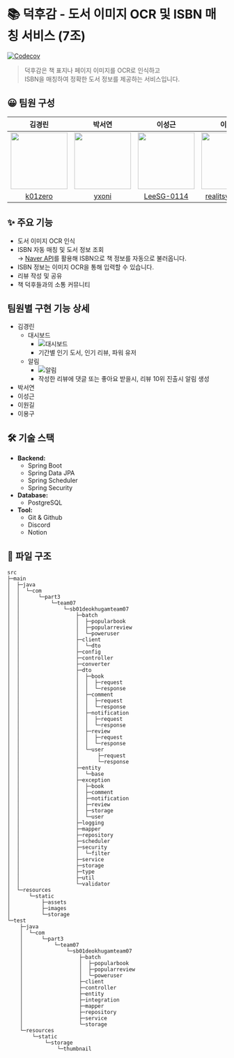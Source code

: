 # 📚 덕후감 - 도서 이미지 OCR 및 ISBN 매칭 서비스 (7조)

[![Codecov](https://codecov.io/gh/SB01-Team07/sb01-deokhugam-team07/branch/main/graph/badge.svg)](https://codecov.io/gh/SB01-Team07/sb01-deokhugam-team07)

> 덕후감은 책 표지나 페이지 이미지를 OCR로 인식하고   
> ISBN을 매칭하여 정확한 도서 정보를 제공하는 서비스입니다.

## 😀 팀원 구성
| 김경린                     | 박서연                | 이성근                                         | 이원길                     | 이용구                     |
|:-------------------------:|:--------------------:|:---------------------------------------------:|:-------------------------:|:-------------------------:|
| <img src="https://avatars.githubusercontent.com/u/133985654?v=4" width="130"> | <img src="https://avatars.githubusercontent.com/u/90109410?v=4" width="130"> | <img src="https://avatars.githubusercontent.com/u/61682044?v=4" width="130">| <img src="https://avatars.githubusercontent.com/u/139864668?v=4" width="130"> | <img src="https://avatars.githubusercontent.com/u/86422079?v=4" width="130"> |
| [k01zero](https://github.com/k01zero) | [yxoni](https://github.com/yxoni) | [LeeSG-0114](https://github.com/LeeSG-0114) | [realitsyourman](https://github.com/realitsyourman) | [reflash407](https://github.com/reflash407) |

## ✨ 주요 기능

- 도서 이미지 OCR 인식
- ISBN 자동 매칭 및 도서 정보 조회  
  → [Naver API](https://developers.naver.com/docs/serviceapi/search/book/book.md#%EC%B1%85)를 활용해 ISBN으로 책 정보를 자동으로 불러옵니다.
- ISBN 정보는 이미지 OCR을 통해 입력할 수 있습니다.
- 리뷰 작성 및 공유
- 책 덕후들과의 소통 커뮤니티

## 팀원별 구현 기능 상세

- 김경린
  - 대시보드
    - ![대시보드](https://github.com/user-attachments/assets/bda02126-f8bc-4c7b-b55b-598a846feb1f)
    - 기간별 인기 도서, 인기 리뷰, 파워 유저
  - 알림
    - ![알림](https://github.com/user-attachments/assets/3bb1a2a0-6412-4d49-beb3-0d63114c1d56)
    - 작성한 리뷰에 댓글 또는 좋아요 받을시, 리뷰 10위 진출시 알림 생성
- 박서연
- 이성근
- 이원길
- 이용구


## 🛠️ 기술 스택

- **Backend:** 
  - Spring Boot
  - Spring Data JPA
  - Spring Scheduler
  - Spring Security  
- **Database:** 
  - PostgreSQL  
- **Tool:** 
  - Git & Github
  - Discord
  - Notion 
 

## 📁 파일 구조

````
src
├─main
│  ├─java
│  │  └─com
│  │      └─part3
│  │          └─team07
│  │              └─sb01deokhugamteam07
│  │                  ├─batch
│  │                  │  ├─popularbook
│  │                  │  ├─popularreview
│  │                  │  └─poweruser
│  │                  ├─client
│  │                  │  └─dto
│  │                  ├─config
│  │                  ├─controller
│  │                  ├─converter
│  │                  ├─dto
│  │                  │  ├─book
│  │                  │  │  ├─request
│  │                  │  │  └─response
│  │                  │  ├─comment
│  │                  │  │  ├─request
│  │                  │  │  └─response
│  │                  │  ├─notification
│  │                  │  │  ├─request
│  │                  │  │  └─response
│  │                  │  ├─review
│  │                  │  │  ├─request
│  │                  │  │  └─response
│  │                  │  └─user
│  │                  │      ├─request
│  │                  │      └─response
│  │                  ├─entity
│  │                  │  └─base
│  │                  ├─exception
│  │                  │  ├─book
│  │                  │  ├─comment
│  │                  │  ├─notification
│  │                  │  ├─review
│  │                  │  ├─storage
│  │                  │  └─user
│  │                  ├─logging
│  │                  ├─mapper
│  │                  ├─repository
│  │                  ├─scheduler
│  │                  ├─security
│  │                  │  └─filter
│  │                  ├─service
│  │                  ├─storage
│  │                  ├─type
│  │                  ├─util
│  │                  └─validator
│  └─resources
│      └─static
│          ├─assets
│          ├─images
│          └─storage
└─test
    ├─java
    │  └─com
    │      └─part3
    │          └─team07
    │              └─sb01deokhugamteam07
    │                  ├─batch
    │                  │  ├─popularbook
    │                  │  ├─popularreview
    │                  │  └─poweruser
    │                  ├─client
    │                  ├─controller
    │                  ├─entity
    │                  ├─integration
    │                  ├─mapper
    │                  ├─repository
    │                  ├─service
    │                  └─storage
    └─resources
        └─static
            └─storage
                └─thumbnail


